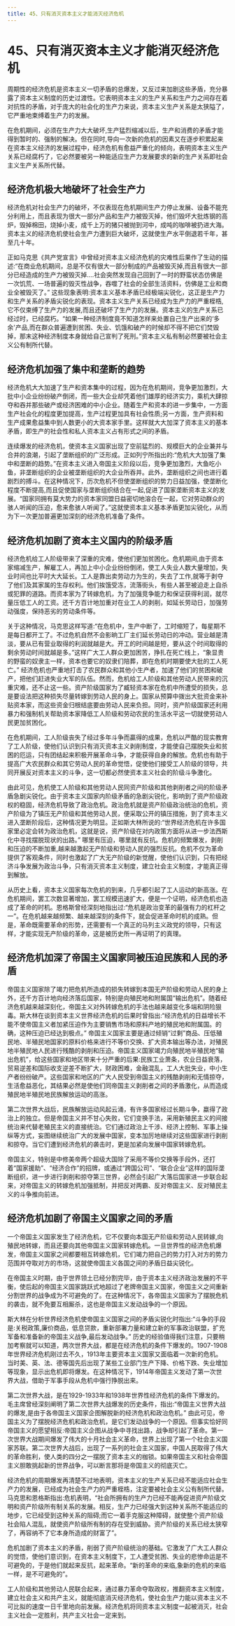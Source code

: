 ```yaml
---
title: 45、只有消灭资本主义才能消灭经济危机
---
```

# 45、只有消灭资本主义才能消灭经济危机

周期性的经济危机是资本主义一切矛盾的总爆发，又反过来加剧这些矛盾，充分暴露了资本主义制度的历史过渡性。它表明资本主义的生产关系和生产力之间存在着对抗性的矛盾，对于庞大的社会化的生产力来说，资本主义生产关系是太狭隘了，它严重地束缚着生产力的发展。

在危机期间，必须在生产力大大破坏,生产猛烈缩减以后，生产和消费的矛盾才能得到暂时的、强制的解决。但在同时,导向一次新的危机的因素又在逐步积累起来在资本主义经济的发展过程中，经济危机有愈益严重化的倾向，表明资本主义生产关系已经腐朽了，它必然要被另一种能适应生产力发展要求的新的生产关系即社会主义生产关系所代替。

## 经济危机极大地破坏了社会生产力

经济危机对社会生产力的破坏，不仅表现在危机期间生产力停止发展、设备不能充分利用上，而且表现为很大一部分产品和生产力被毁灭掉，他们毁坏大批炼钢的高炉，毁掉棉田，烧掉小麦，成千上万的猪只被抛到河中，成吨的咖啡被扔进大海。资本主义的经济危机使社会生产力遭到巨大破坏，这就使生产水平倒退若千年，甚至几十年。

正如马克思《共产党宣言》中曾经对资本主义经济危机的灾难性后果作了生动的描述:“在商业危机期间，总是不仅有很大一部分制成的产品被毁灭掉,而且有很大一部分已经造成的生产力被毁灭掉....社会突然发现自己回到了一时的野蛮状态仿佛是一次饥荒、一场普遍的毁灭性战争，吞噬了社会的全部生活资料，仿佛是工业和商业全被毁灭了。”
这些现象表明:资本主义基本矛盾已经极端尖锐化，这正是生产力和生产关系的矛盾尖锐化的表现。资本主义生产关系已经成为生产力的严重桎梏,它不仅束缚了生产力的发展,而且还破坏了生产力的发展。资本主义的生产关系已经过时，已经腐朽。“如果一种经济制度竟不知道怎样来处置自己生产出来的‘多余'产品,而在群众普遍遭到贫困、失业、饥饿和破产的时候却不得不把它们焚毁掉，那末这种经济制度本身就给自己宣判了死刑。”资本主义私有制必然要被社会主义公有制所代替。

## 经济危机加强了集中和垄断的趋势

经济危机大大加速了生产和资本集中的过程，因为在危机期间，竞争更加激烈，大批中小企业纷纷破产倒闭，而一些大企业却凭着他们雄厚的经济实力，乘机大肆掠夺和吞并那些破产或经济困难的中小企业。随着生产和资本的进一步集中，一方面生产社会化的程度更加提高，生产过程更加具有社会性质;另一方面，生产资料和生产成果愈益集中到人数更小的大资本家手里。这样就大大加深了资本主义的基本矛盾，即生产的社会性和私人资本主义占有形式之间的矛盾。

连续爆发的经济危机，使资本主义国家出现了空前猛烈的、规模巨大的企业兼并与合并的浪潮，引起了垄断组织的广泛形成。正如列宁所指出的:“危机大大加强了集中和垄断的趋势。”在资本主义进入帝国主义阶段以后，竞争更加激烈，大鱼吃小鱼，非垄断组织的企业被垄断组织的大企业所吞并。此外，垄断组织之间也进行着剧烈的搏斗。在这种情况下，历次危机不但使垄断组织的势力日益加强，使垄断化程度不断提高,而且促使国家与垄断组织结合在一起,促进了国家垄断资本主义的发展。“国家同拥有莫大势力的资本家同盟日益密切地溶合在一起，它对劳动群众的骇人听闻的压迫，愈来愈骇人听闻了。”这就使资本主义基本矛盾更加尖锐化，从而为下一次更加普遍更加深刻的经济危机准备了条件。

## 经济危机加剧了资本主义国内的阶级矛盾

经济危机给工人阶级带来了深重的灾难，使他们更加贫困化。危机期间,由于资本家缩减生产，解雇工人，再加上中小企业纷纷倒闭，使工人失业人数大量增加，失业时间也比平时大大延长。工人是靠出卖劳动力为生的，失去了工作,就等于剥夺了他们及其家属的生存权利。他们挨饿受冻，流落街头，有些人甚至被迫走上自杀或犯罪的道路。而资本家为了转嫁危机，为了加强竞争能力和保证获得利润，就尽量压低工人的工资。还千方百计地加重对在业工人的剥削，如延长劳动日，加强劳动强度，保持恶劣的劳动条件等。

关于这种情况，马克思这样写道:“在危机中，生产中断了，工时缩短了，每星期不是每日都开工了。不过危机自然不会影晌工厂主们延长劳动日的冲动。营业越是清淡，要从已有营业取得的利润就越是大。开工的时间越是短，要从这个时间取得的剩余劳动时间就越是多。”这样广大工人群众更加困苦，挣扎在死亡线上，“象显贵的野蛮的奴隶主一样，资本也要它的奴隶们陪葬，即在危机时期要使大批的工人死亡。”
经济危机也严重地打击了农民群众和其他小生产者，加速了他们的贫困和破产，把他们赶进失业大军的队伍。然而，危机给工人阶级和其他劳动人民带来的沉重灾难，还不止这一些。资产阶级国家为了臧轻资本家在危机中所遭受的损失，总是要设法把这种损失尽量转嫁到劳动人民的身上。国家从预算中拨出大批资金来补贴资本家，而这些资金归根结底要由劳动人民来负担。同时，资产阶级国家还利用暴力和强制机关帮助资本家降低工人阶级和劳动农民的生活水平这一切就使劳动人民更加贫困化。

在危机期间，工人阶级丧失了经过多年斗争而贏得的成果，危机以严酷的现实教育了工人阶级，使他们认识到只有消灭资本主义剥削制度，才能使自己摆脱失业和贫困的厄运，只有团结起来积极开展革命斗争，才能获得自身的解放。危机也有助于提高广大农民群众和其它劳动人民的革命觉悟，促使他们接受工人阶级的领导，共同开展反对资本主义的斗争，这一切都必然使资本主义社会的阶级斗争激化。

由此可见，危机使工人阶级和其他劳动人民同资产阶级和其他剥削者之间的阶级矛盾急剧尖锐化。由于资本主义国家内阶级矛盾的急剧尖锐化，影响到了资产阶级政权的稳固，经济危机导致了政治危机。政治危机就是资产阶级政治统治的危机，资产阶级为了镇压无产阶级和其他劳动人民，便采取公开的镇压措施，到了资本主义进入垄断阶段后，这种情况更为明显。正如斯大林所说的:“世界经济危机在许多国家里必定会转为政治危机，这就是说，资产阶级在对内政策方面将从进一步法西斯化中寻找摆脱现状的出路。”
哪里有压迫，哪里就有反抗。危机的频繁爆发，剥削和压迫的不断加重,越来越激起无产阶级和劳动人民的强烈反抗。危机不仅为革命提供了客观条件，同时也激起了广大无产阶级的新觉醒，使他们认识到，只有把经济斗争发展为政治斗争，只有消灭资本主义制度，建立社会主义制度，才能真正得到解放。

从历史上看，资本主义国家每次危机的到来，几乎都引起了工人运动的新高涨。在危机期间，罢工次数显著增加，罢工规模迅速扩大，便是一个证明，经济危机也造成了革命的时机。恩格斯曾经深刻地指出过:“危机是政治变革的最强有力的杠杆之一”。在危机越来越频繁、越来越深刻的条件下，就会促进革命时机的成熟。但是，革命既需要革命的形势，还需要有一个真正的马列主义政党的领导，只有这样，才能实现无产阶级的革命，这是被历史所一再证明了的真理。

## 经济危机加深了帝国主义国家同被压迫民族和人民的矛盾

帝国主义国家除了竭力把危机所造成的损失转嫁到本国无产阶级和劳动人民的身上外，还千方百计地向经济落后国家，特别是向殖民地和附属国“输出危机”。随着经济危机越来越深刻化，帝国主义对外转嫁危机的手法也越来越变化多端和阴险狠毒。斯大林在谈到资本主义世界经济危机的后果时曾指出:“经济危机的日益增长不能不使帝国主义者加紧压迫作为主要销售市场和原料产地的殖民地和附属国。的确，这种压迫已经达到极点。”
帝国主义国家主要是通过倾销“过剩”商品、压低殖民地、半殖民地国家的原料价格来进行不等价交换、扩大资本输出等办法，对殖民地半殖民地人民进行残酷的剥削和压迫。帝国主义国家竭力向殖民地半殖民地“输出危机”，给这些国家和地区带来十分严重的后果:民族工业萧条，农业日益衰落，贸易逆差和国际收支逆差不断扩大，财政困难，金融混乱，工人大批失业，中小生产者纷纷破产。这些国家和地区的广大人民受到帝国主义的残酷剥削和无情掠夺，生活愈益恶化，其结果必然是使他们同帝国主义剥削者之间的矛盾激化，从而造成殖民地半殖民地民族解放运动的高涨。

第二次世界大战后，民族解放运动风起云涌，有许多国家经过长期斗争，蠃得了政治上的独立。但是帝国主义并不甘心失败，它们变换手法，采用新殖民主义的间接统治来代替老殖民主义的直接统治。它们通过政治上千涉、经济上控制、军事上操纵等方式，妄图继续统治广大的发展中国家，变本加厉地继续对这些国家进行剥削和掠夺。当它们遭到经济危机的袭击时，更是加紧向发展中国家转嫁危机。

帝国主义，特别是中修美帝两个超级大国除了采用不等价交换等手段外，还打着“国家援助”、“经济合作”的招牌，或通过“跨国公司”、“联合企业”这样的国际垄断组织，进一步进行剥削和掠夺第三世界，必然会引起广大落后国家进一步联合起来，对帝国主义的转嫁危机加强抵制，并把反对两霸、反对帝国主义、反对殖民主义的斗争推向前进。

## 经济危机加剧了帝国主义国家之间的矛盾

一个帝国主义国家发生了经济危机，它不仅要向本国无产阶级和劳动人民转嫁,向殖民地转嫁，而且还要向其他帝国主义国家转嫁危机。一旦世界性的经济危机爆发，帝国主义国家之间都要相互转嫁危机，它们竭力把自己的势力打入对方的势力范围并夺取对方的市场，这就使帝国主义各国之间的矛盾日益尖锐化。

在帝国主义时期，由于世界领土已经分割完毕，由于资本主义经济政治发展的不平衡，使后起的帝国主义国家跳跃式地超过了老牌帝国主义国家，帝国主义之间重新分割世界的战争成为不可避免的了。在这种情况下，各帝国主义国家为了摆脱危机的袭击，就不免要互相厮杀，这也是帝国主义发动战争的一个原因。

斯大林在分析世界经济危机使帝国主义国家之间的矛盾尖锐化时指出:“斗争的手段是:关税政策,廉价商品，低息贷款，重新部署力量和建立新的军事政治联盟，扩充军备和准备新的帝国主义战争,最后发动战争。”
历史的经验值得我们注意，只要稍加考察就可以知道，两次世界大战，都是在经济危机的条件下爆发的。1907-1908年世界经济危机刚过去不久，1913年主要资本主义国家又面临着一次新的危机。当时美、英、法、德等国先后出现了某些工业部门生产下降、价格下跌、失业增加等现象，显示出危机即将爆发。在这种情况下，1914年帝国主义发动了第一次世界大战，借助于军事手段从危机中强行挣脱出来。

第二次世界大战，是在1929-1933年和1938年世界性经济危机的条件下爆发的。毛主席曾经深刻阐明了第二次世界大战爆发的历史条件，指出:“帝国主义世界大战的爆发,是由于各帝国主义国家企图解脱新的经济危机和政治危机。”
由此可见，帝国主义为了摆脱经济危机和政治危机，是它们发动战争的一个原因。但事实恰好同帝国主义的愿望相反:帝国主义企图从战争中寻找出路，战争却引起了革命。第一次世界大战期间爆发了伟大的十月社会主义革命，世界上出现了第一个社会主义国家苏联。第二次世界大战后，出现了一系列的社会主义国家，中国人民取得了伟大的革命胜利，使人类的四分之一摆脱了资本主义的枷锁。如果帝国主义和社会帝国主义胆敢挑起新的世界战争，可以断言那将是帝国主义的彻底灭亡。

经济危机的周期爆发再清楚不过地表明，资本主义的生产关系已经不能适应社会生产力的发展，已经成为社会生产力的严重桎梏，注定要被社会主义公有制所代替。马克思和恩格斯指出:危机表明，“社会所拥有的生产力已经不能再促进资产阶级文明和资产阶级所有制关系的发展。相反，生产力已经强大到这种关系所不能适应的地步，它已经受到这种关系的阻碍;而它一着手克服这种障碍，就使整个资产阶级社会陷人混乱，就使资产阶级所有制的存在受到威胁。资产阶级的关系已经太狭窄了，再容纳不了它本身所造成的财富了”。

危机加剧了资本主义的矛盾，削弱了资产阶级统治的基础。它激发了广大工人群众的觉悟，使他们意识到，在资本主义制度下，工人遭受贫困、失业的悲惨命运是不可避免的，于是他们就起来反抗，起来革命。“新的革命的来临,象新的危机的来临一样，是不可避免的”。

工人阶级和其他劳动人民联合起来，通过暴力革命夺取政权，推翻资本主义制度，建立社会主义和共产主义，就能彻底消灭经济危机，使社会生产力能以资本主义不可比拟的速度一日千里地向前发展。经济危机将同资本主义制度一起被消灭，社会主义社会一定胜利，共产主义社会一定来到。